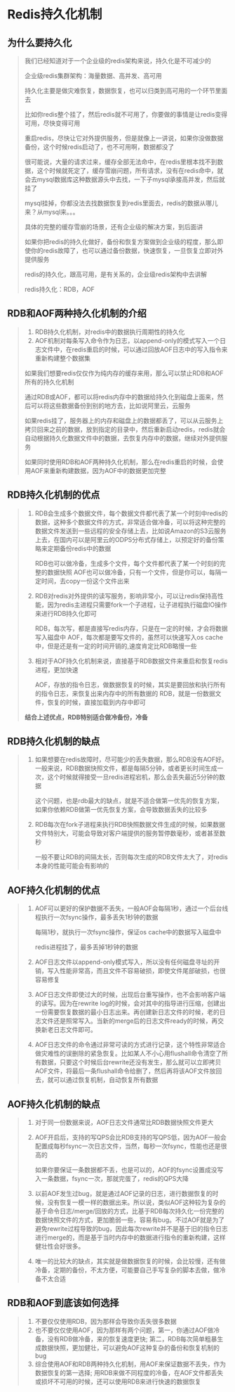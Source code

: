 # Redis持久化机制

## 为什么要持久化

> 我们已经知道对于一个企业级的redis架构来说，持久化是不可减少的
>
> 企业级redis集群架构：海量数据、高并发、高可用
>
> 持久化主要是做灾难恢复，数据恢复，也可以归类到高可用的一个环节里面去
>
> 比如你redis整个挂了，然后redis就不可用了，你要做的事情是让redis变得可用，尽快变得可用
>
> 重启redis，尽快让它对外提供服务，但是就像上一讲说，如果你没做数据备份，这个时候redis启动了，也不可用啊，数据都没了
>
> 很可能说，大量的请求过来，缓存全部无法命中，在redis里根本找不到数据，这个时候就死定了，缓存雪崩问题，所有请求，没有在redis命中，就会去mysql数据库这种数据源头中去找，一下子mysql承接高并发，然后就挂了
>
> mysql挂掉，你都没法去找数据恢复到redis里面去，redis的数据从哪儿来？从mysql来。。。
>
> 具体的完整的缓存雪崩的场景，还有企业级的解决方案，到后面讲
>
> 如果你把redis的持久化做好，备份和恢复方案做到企业级的程度，那么即使你的redis故障了，也可以通过备份数据，快速恢复，一旦恢复立即对外提供服务
>
> redis的持久化，跟高可用，是有关系的，企业级redis架构中去讲解
>
> redis持久化：RDB，AOF

## RDB和AOF两种持久化机制的介绍

> 1. RDB持久化机制，对redis中的数据执行周期性的持久化
> 2. AOF机制对每条写入命令作为日志，以append-only的模式写入一个日志文件中，在redis重启的时候，可以通过回放AOF日志中的写入指令来重新构建整个数据集
>
> 如果我们想要redis仅仅作为纯内存的缓存来用，那么可以禁止RDB和AOF所有的持久化机制
>
> 通过RDB或AOF，都可以将redis内存中的数据给持久化到磁盘上面来，然后可以将这些数据备份到别的地方去，比如说阿里云，云服务
>
> 如果redis挂了，服务器上的内存和磁盘上的数据都丢了，可以从云服务上拷贝回来之前的数据，放到指定的目录中，然后重新启动redis，redis就会自动根据持久化数据文件中的数据，去恢复内存中的数据，继续对外提供服务
>
> 如果同时使用RDB和AOF两种持久化机制，那么在redis重启的时候，会使用AOF来重新构建数据，因为AOF中的数据更加完整

## RDB持久化机制的优点

> 1. RDB会生成多个数据文件，每个数据文件都代表了某一个时刻中redis的数据，这种多个数据文件的方式，非常适合做冷备，可以将这种完整的数据文件发送到一些远程的安全存储上去，比如说Amazon的S3云服务上去，在国内可以是阿里云的ODPS分布式存储上，以预定好的备份策略来定期备份redis中的数据
>
>    RDB也可以做冷备，生成多个文件，每个文件都代表了某一个时刻的完整的数据快照
>    AOF也可以做冷备，只有一个文件，但是你可以，每隔一定时间，去copy一份这个文件出来
>
> 2. RDB对redis对外提供的读写服务，影响非常小，可以让redis保持高性能，因为redis主进程只需要fork一个子进程，让子进程执行磁盘IO操作来进行RDB持久化即可
>
>    RDB，每次写，都是直接写redis内存，只是在一定的时候，才会将数据写入磁盘中
>    AOF，每次都是要写文件的，虽然可以快速写入os cache中，但是还是有一定的时间开销的,速度肯定比RDB略慢一些
>
> 3. 相对于AOF持久化机制来说，直接基于RDB数据文件来重启和恢复redis进程，更加快速
>
>    AOF，存放的指令日志，做数据恢复的时候，其实是要回放和执行所有的指令日志，来恢复出来内存中的所有数据的
>    RDB，就是一份数据文件，恢复的时候，直接加载到内存中即可
>
> **结合上述优点，RDB特别适合做冷备份，冷备**
>
> 

## RDB持久化机制的缺点

> 1. 如果想要在redis故障时，尽可能少的丢失数据，那么RDB没有AOF好。一般来说，RDB数据快照文件，都是每隔5分钟，或者更长时间生成一次，这个时候就得接受一旦redis进程宕机，那么会丢失最近5分钟的数据
>
>    这个问题，也是rdb最大的缺点，就是不适合做第一优先的恢复方案，如果你依赖RDB做第一优先恢复方案，会导致数据丢失的比较多
>
> 2. RDB每次在fork子进程来执行RDB快照数据文件生成的时候，如果数据文件特别大，可能会导致对客户端提供的服务暂停数毫秒，或者甚至数秒
>
>    一般不要让RDB的间隔太长，否则每次生成的RDB文件太大了，对redis本身的性能可能会有影响的

## AOF持久化机制的优点

> 1. AOF可以更好的保护数据不丢失，一般AOF会每隔1秒，通过一个后台线程执行一次fsync操作，最多丢失1秒钟的数据
>
>    每隔1秒，就执行一次fsync操作，保证os cache中的数据写入磁盘中
>
>    redis进程挂了，最多丢掉1秒钟的数据
>
> 2. AOF日志文件以append-only模式写入，所以没有任何磁盘寻址的开销，写入性能非常高，而且文件不容易破损，即使文件尾部破损，也很容易修复
>
> 3. AOF日志文件即使过大的时候，出现后台重写操作，也不会影响客户端的读写。因为在rewrite log的时候，会对其中的指导进行压缩，创建出一份需要恢复数据的最小日志出来。再创建新日志文件的时候，老的日志文件还是照常写入。当新的merge后的日志文件ready的时候，再交换新老日志文件即可。
>
> 4. AOF日志文件的命令通过非常可读的方式进行记录，这个特性非常适合做灾难性的误删除的紧急恢复。比如某人不小心用flushall命令清空了所有数据，只要这个时候后台rewrite还没有发生，那么就可以立即拷贝AOF文件，将最后一条flushall命令给删了，然后再将该AOF文件放回去，就可以通过恢复机制，自动恢复所有数据

## AOF持久化机制的缺点

> 1. 对于同一份数据来说，AOF日志文件通常比RDB数据快照文件更大
>
> 2. AOF开启后，支持的写QPS会比RDB支持的写QPS低，因为AOF一般会配置成每秒fsync一次日志文件，当然，每秒一次fsync，性能也还是很高的
>
>    如果你要保证一条数据都不丢，也是可以的，AOF的fsync设置成没写入一条数据，fsync一次，那就完蛋了，redis的QPS大降
>
> 3. 以前AOF发生过bug，就是通过AOF记录的日志，进行数据恢复的时候，没有恢复一模一样的数据出来。所以说，类似AOF这种较为复杂的基于命令日志/merge/回放的方式，比基于RDB每次持久化一份完整的数据快照文件的方式，更加脆弱一些，容易有bug。不过AOF就是为了避免rewrite过程导致的bug，因此每次rewrite并不是基于旧的指令日志进行merge的，而是基于当时内存中的数据进行指令的重新构建，这样健壮性会好很多。
>
> 4. 唯一的比较大的缺点，其实就是做数据恢复的时候，会比较慢，还有做冷备，定期的备份，不太方便，可能要自己手写复杂的脚本去做，做冷备不太合适

## RDB和AOF到底该如何选择

> 1. 不要仅仅使用RDB，因为那样会导致你丢失很多数据
> 2. 也不要仅仅使用AOF，因为那样有两个问题，第一，你通过AOF做冷备，没有RDB做冷备，来的恢复速度更快; 第二，RDB每次简单粗暴生成数据快照，更加健壮，可以避免AOF这种复杂的备份和恢复机制的bug
> 3. 综合使用AOF和RDB两种持久化机制，用AOF来保证数据不丢失，作为数据恢复的第一选择; 用RDB来做不同程度的冷备，在AOF文件都丢失或损坏不可用的时候，还可以使用RDB来进行快速的数据恢复